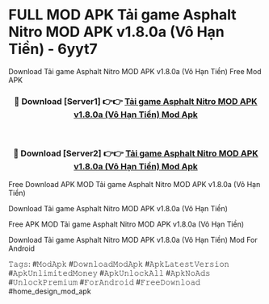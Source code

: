 # FULL MOD APK Tải game Asphalt Nitro MOD APK v1.8.0a (Vô Hạn Tiền) - 6yyt7
Download Tải game Asphalt Nitro MOD APK v1.8.0a (Vô Hạn Tiền) Free Mod APK

<div align="center">
<h3>🔴 Download [Server1] 👉👉 <a href="https://apk-comot.site?title=Tải_game_Asphalt_Nitro_MOD_APK_v1.8.0a_(Vô_Hạn_Tiền)">Tải game Asphalt Nitro MOD APK v1.8.0a (Vô Hạn Tiền) Mod Apk</a></h3><br>

<h3>🔴 Download [Server2] 👉👉 <a href="https://apk-comot.site?title=Tải_game_Asphalt_Nitro_MOD_APK_v1.8.0a_(Vô_Hạn_Tiền)">Tải game Asphalt Nitro MOD APK v1.8.0a (Vô Hạn Tiền) Mod Apk</a></h3>
</div>


Free Download APK MOD Tải game Asphalt Nitro MOD APK v1.8.0a (Vô Hạn Tiền)

Download Tải game Asphalt Nitro MOD APK v1.8.0a (Vô Hạn Tiền) 

Free APK MOD Tải game Asphalt Nitro MOD APK v1.8.0a (Vô Hạn Tiền) 

Download Tải game Asphalt Nitro MOD APK v1.8.0a (Vô Hạn Tiền) Mod For Android

𝚃𝚊𝚐𝚜: #𝙼𝚘𝚍𝙰𝚙𝚔 #𝙳𝚘𝚠𝚗𝚕𝚘𝚊𝚍𝙼𝚘𝚍𝙰𝚙𝚔 #𝙰𝚙𝚔𝙻𝚊𝚝𝚎𝚜𝚝𝚅𝚎𝚛𝚜𝚒𝚘𝚗 #𝙰𝚙𝚔𝚄𝚗𝚕𝚒𝚖𝚒𝚝𝚎𝚍𝙼𝚘𝚗𝚎𝚢 #𝙰𝚙𝚔𝚄𝚗𝚕𝚘𝚌𝚔𝙰𝚕𝚕 #𝙰𝚙𝚔𝙽𝚘𝙰𝚍𝚜 #𝚄𝚗𝚕𝚘𝚌𝚔𝙿𝚛𝚎𝚖𝚒𝚞𝚖 #𝙵𝚘𝚛𝙰𝚗𝚍𝚛𝚘𝚒𝚍 #𝙵𝚛𝚎𝚎𝙳𝚘𝚠𝚗𝚕𝚘𝚊𝚍 #home_design_mod_apk